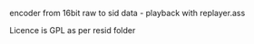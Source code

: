 encoder from 16bit raw to sid data - playback with replayer.ass

Licence is GPL as per resid folder
